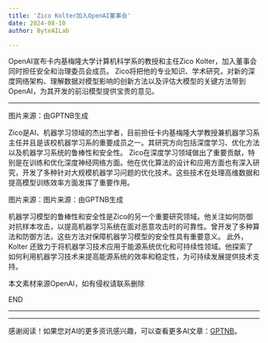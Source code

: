 ```yaml
---
title: 'Zico Kolter加入OpenAI董事会'
date: 2024-08-10
author: ByteAILab

---
```


OpenAI宣布卡内基梅隆大学计算机科学系的教授和主任Zico Kolter，加入董事会同时担任安全和治理委员会成员。
Zico将把他的专业知识、学术研究，对新的深度网络架构、理解数据对模型影响的创新方法以及评估大模型的关键方法带到OpenAI，为其开发的前沿模型提供宝贵的意见。

---


图片来源：由GPTNB生成

Zico是AI、机器学习领域的杰出学者，目前担任卡内基梅隆大学教授兼机器学习系主任并且是该校机器学习系的重要成员之一。其研究方向包括深度学习、优化方法以及机器学习系统的鲁棒性和安全性。
Zico在深度学习领域做出了重要贡献，特别是在训练和优化深度神经网络方面。他在优化算法的设计和应用方面也有深入研究，开发了多种针对大规模机器学习问题的优化技术。这些技术在处理高维数据和提高模型训练效率方面发挥了重要作用。

图片来源：图片来源：由GPTNB生成

机器学习模型的鲁棒性和安全性是Zico的另一个重要研究领域。他关注如何防御对抗样本攻击，以提高机器学习系统在面对恶意攻击时的可靠性。曾开发了多种算法和防御方法，这些方法对保障机器学习模型的安全性具有重要意义。
此外，Kolter 还致力于将机器学习技术应用于能源系统优化和可持续性领域。他探索了如何利用机器学习技术来提高能源系统的效率和稳定性，为可持续发展提供技术支持。

本文素材来源OpenAI，如有侵权请联系删除

END

---
---
感谢阅读！如果您对AI的更多资讯感兴趣，可以查看更多AI文章：[GPTNB](https://gptnb.com)。